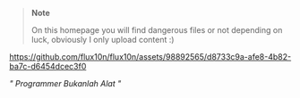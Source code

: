 > **Note**
>
> On this homepage you will find dangerous files or not depending on luck, obviously I only upload content :)


https://github.com/flux10n/flux10n/assets/98892565/d8733c9a-afe8-4b82-ba7c-d6454dcec3f0

_" Programmer Bukanlah Alat "_



